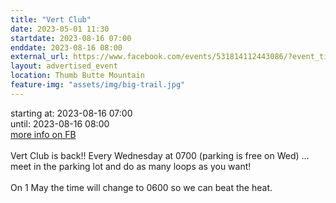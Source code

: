 ```yaml
---
title: "Vert Club"
date: 2023-05-01 11:30
startdate: 2023-08-16 07:00
enddate: 2023-08-16 08:00
external_url: https://www.facebook.com/events/531814112443086/?event_time_id=531814162443081
layout: advertised_event
location: Thumb Butte Mountain
feature-img: "assets/img/big-trail.jpg"
---
```


starting at: 2023-08-16 07:00<br>until: 2023-08-16 08:00<br><a href="https://www.facebook.com/events/531814112443086/?event_time_id=531814162443081">more info on FB</a><br><br>Vert Club is back!! Every Wednesday at 0700 (parking is free on Wed) … meet in the parking lot and do as many loops as you want!<br>
  <br>
  On 1 May the time will change to 0600 so we can beat the heat.<br>
  <br>
  
